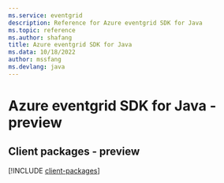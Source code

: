 ```yaml
---
ms.service: eventgrid
description: Reference for Azure eventgrid SDK for Java
ms.topic: reference
ms.author: shafang
title: Azure eventgrid SDK for Java
ms.data: 10/18/2022
author: mssfang
ms.devlang: java
---
```

# Azure eventgrid SDK for Java - preview

## Client packages - preview
[!INCLUDE [client-packages](eventgrid-client-index.md)]